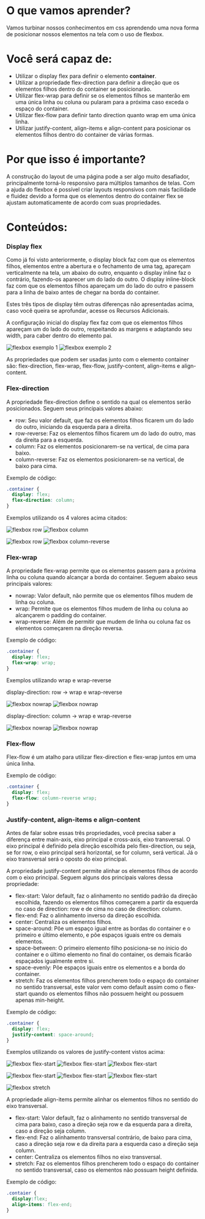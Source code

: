 # O que vamos aprender?

Vamos turbinar nossos conhecimentos em css aprendendo uma nova forma de posicionar nossos elementos na tela com o uso de flexbox.

# Você será capaz de:

*	Utilizar o display flex para definir o elemento **container**.
*	Utilizar a propriedade flex-direction para definir a direção que os elementos filhos dentro do container se posicionarão.
*	Utilizar flex-wrap para definir se os elementos filhos se manterão em uma única linha ou coluna ou pularam para a próxima caso exceda o espaço do container.
*	Utilizar flex-flow para definir tanto direction quanto wrap em uma única linha.
*	Utilizar justify-content, align-items e align-content para posicionar os elementos filhos dentro do container de várias formas.

# Por que isso é importante?

A construção do layout de uma página pode a ser algo muito desafiador, principalmente torná-lo responsivo para múltiplos tamanhos de telas. Com a ajuda do flexbox é possível criar layouts responsivos com mais facilidade e fluidez devido a forma que os elementos dentro do container flex se ajustam automaticamente de acordo com suas propriedades.

# Conteúdos:

### Display flex

Como já foi visto anteriormente, o display block faz com que os elementos filhos, elementos entre a abertura e o fechamento de uma tag, apareçam verticalmente na tela, um abaixo do outro, enquanto o display inline faz o contrário, fazendo-os aparecer um do lado do outro. O display inline-block faz com que os elementos filhos apareçam um do lado do outro e passem para a linha de baixo antes de chegar na borda do container.

Estes três tipos de display têm outras diferenças não apresentadas acima, caso você queira se aprofundar, acesse os Recursos Adicionais.

A configuração inicial do display flex faz com que os elementos filhos apareçam um do lado do outro, respeitando as margens e adaptando seu width, para caber dentro do elemento pai.

![flexbox exemplo 1](/ex1-flexbox-300.jpg)  ![flexbox exemplo 2](/ex2-flexbox-300.jpg)

As propriedades que podem ser usadas junto com o elemento container são: flex-direction, flex-wrap, flex-flow, justify-content, align-items e align-content.

### Flex-direction

A propriedade flex-direction define o sentido na qual os elementos serão posicionados. Seguem seus principais valores abaixo:

* row: Seu valor default, que faz os elementos filhos ficarem um do lado do outro, iniciando da esquerda para a direita.
* row-reverse: Faz os elementos filhos ficarem um do lado do outro, mas da direita para a esquerda.
* column: Faz os elementos posicionarem-se na vertical, de cima para baixo.
* column-reverse: Faz os elementos posicionarem-se na vertical, de baixo para cima.

Exemplo de código:
````css
.container {
  display: flex;
  flex-direction: column;
}
````

Exemplos utilizando os 4 valores acima citados:

![flexbox row](/ex3-flexbox-300.jpg)  ![flexbox column](/ex4-flexbox-300.jpg)

![flexbox row](/ex5-flexbox-300.jpg)  ![flexbox column-reverse](/ex6-flexbox-300.jpg)

### Flex-wrap

A propriedade flex-wrap permite que os elementos passem para a próxima linha ou coluna quando alcançar a borda do container. Seguem abaixo seus principais valores:

* nowrap: Valor default, não permite que os elementos filhos mudem de linha ou coluna.
* wrap: Permite que os elementos filhos mudem de linha ou coluna ao alcançarem o padding do container.
* wrap-reverse: Além de permitir que mudem de linha ou coluna faz os elementos começarem na direção reversa.

Exemplo de código:
````css
.container {
  display: flex;
  flex-wrap: wrap;
}
````
Exemplos utilizando wrap e wrap-reverse

display-direction: row -> wrap e wrap-reverse

![flexbox nowrap](/ex7-flexbox-300.jpg)  ![flexbox nowrap](/ex8-flexbox-300.jpg)

display-direction: column -> wrap e wrap-reverse

![flexbox nowrap](/ex9-flexbox-300.jpg)  ![flexbox nowrap](/ex10-flexbox-300.jpg)

### Flex-flow

Flex-flow é um atalho para utilizar flex-direction e flex-wrap juntos em uma única linha.

Exemplo de código:
````css
.container {
  display: flex;
  flex-flow: column-reverse wrap;
}
````

### Justify-content, align-items e align-content

Antes de falar sobre essas três propriedades, você precisa saber a diferença entre main-axis, eixo principal e cross-axis, eixo transversal. O eixo principal é definido pela direção escolhida pelo flex-direction, ou seja, se for row, o eixo principal será horizontal, se for column, será vertical. Já o eixo transversal será o oposto do eixo principal.

A propriedade justify-content permite alinhar os elementos filhos de acordo com o eixo principal. Seguem alguns dos principais valores dessa propriedade:

* flex-start: Valor default, faz o alinhamento no sentido padrão da direção escolhida, fazendo os elementos filhos começarem a partir da esquerda no caso de direction: row e de cima no caso de direction: column.
* flex-end: Faz o alinhamento inverso da direção escolhida.
* center: Centraliza os elementos filhos.
* space-around: Põe um espaço igual entre as bordas do container e o primeiro e último elemento, e põe espaços iguais entre os demais elementos.
* space-between: O primeiro elemento filho posiciona-se no ínicio do container e o último elemento no final do container, os demais ficarão espaçados igualmente entre si.
* space-evenly: Põe espaços iguais entre os elementos e a borda do container.
* stretch: Faz os elementos filhos prencherem todo o espaço do container no sentido transversal, este valor vem como default assim como o flex-start quando os elementos filhos não possuem height ou possuem apenas min-height.

Exemplo de código:
````css
.container {
  display: flex;
  justify-content: space-around;
}
````

Exemplos utilizando os valores de justify-content vistos acima:

![flexbox flex-start](/ex11-flexbox-300.jpg)  ![flexbox flex-start](/ex12-flexbox-300.jpg)  ![flexbox flex-start](/ex16-flexbox-300.jpg)

![flexbox flex-start](/ex14-flexbox-300.jpg)  ![flexbox flex-start](/ex15-flexbox-300.jpg)  ![flexbox flex-start](/ex13-flexbox-300.jpg)

![flexbox stretch](/ex17-flexbox-300.JPG)

A propriedade align-items permite alinhar os elementos filhos no sentido do eixo transversal.

* flex-start: Valor default, faz o alinhamento no sentido transversal de cima para baixo, caso a direção seja row e da esquerda para a direita, caso a direção seja column.
* flex-end: Faz o alinhamento transversal contrário, de baixo para cima, caso a direção seja row e da direita para a esquerda caso a direção seja column.
* center: Centraliza os elementos filhos no eixo transversal.
* stretch: Faz os elementos filhos prencherem todo o espaço do container no sentido transversal, caso os elementos não possuam height definida.

Exemplo de código:
````css
.contaier {
  display:flex;
  align-items: flex-end;
}
````

